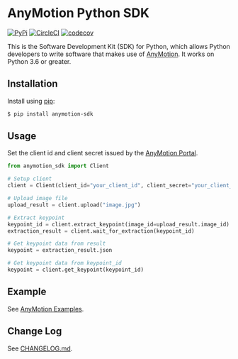 # AnyMotion Python SDK

[![PyPi][pypi-version]][pypi] [![CircleCI][ci-status]][ci] [![codecov][codecov-status]][codecov]

This is the Software Development Kit (SDK) for Python, which allows Python developers to write software that makes use of [AnyMotion](https://anymotion.nttpc.co.jp).
It works on Python 3.6 or greater.

## Installation

Install using [pip](https://pip.pypa.io/en/stable/quickstart/):

```sh
$ pip install anymotion-sdk
```

## Usage

Set the client id and client secret issued by the [AnyMotion Portal](https://portal.anymotion.jp/).

```py
from anymotion_sdk import Client

# Setup client
client = Client(client_id="your_client_id", client_secret="your_client_secret")

# Upload image file
upload_result = client.upload("image.jpg")

# Extract keypoint
keypoint_id = client.extract_keypoint(image_id=upload_result.image_id)
extraction_result = client.wait_for_extraction(keypoint_id)

# Get keypoint data from result
keypoint = extraction_result.json

# Get keypoint data from keypoint_id
keypoint = client.get_keypoint(keypoint_id)
```

## Example

See [AnyMotion Examples](https://github.com/nttpc/anymotion-examples).

## Change Log

See [CHANGELOG.md](CHANGELOG.md).

[pypi]: https://pypi.org/project/anymotion-sdk
[pypi-version]: https://img.shields.io/pypi/v/anymotion-sdk
[ci]: https://circleci.com/gh/nttpc/anymotion-python-sdk
[ci-status]: https://circleci.com/gh/nttpc/anymotion-python-sdk/tree/master.svg?style=shield&circle-token=b9824650553efb30dabe07e3ab2b140ae2efa60c
[codecov]: https://codecov.io/gh/nttpc/anymotion-python-sdk
[codecov-status]: https://codecov.io/gh/nttpc/anymotion-python-sdk/branch/master/graph/badge.svg?token=5QG7KUBZ7K
